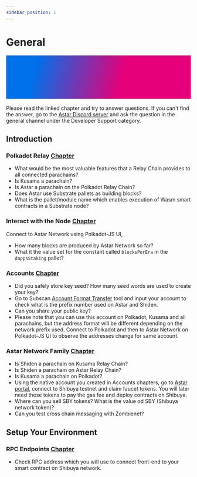 ```yaml
---
sidebar_position: 1
---
```


# General

![banner](/docs/build/img/gradient5.jpg)

Please read the linked chapter and try to answer questions. If you can't find the answer, go to the [Astar Discord server](https://discord.gg/invite/AstarNetwork) and ask the question in the general channel under the Developer Support category.

## Introduction

### Polkadot Relay [Chapter](/docs/build/introduction/polkadot_relay)

- What would be the most valuable features that a Relay Chain provides to all connected parachains?
- Is Kusama a parachain?
- Is Astar a parachain on the Polkadot Relay Chain?
- Does Astar use Substrate pallets as building blocks?
- What is the pallet/module name which enables execution of Wasm smart contracts in a Substrate node?

### Interact with the Node [Chapter](/docs/build/introduction/node_interact)

Connect to Astar Network using Polkadot-JS UI,

- How many blocks are produced by Astar Network so far?
- What it the value set for the constant called `blocksPerEra` in the `dappsStaking` pallet?

### Accounts [Chapter](/docs/build/introduction/create_account)

- Did you safely store key seed? How many seed words are used to create your key?
- Go to Subscan [Account Format Transfer](https://astar.subscan.io/tools/format_transform) tool and input your account to check what is the prefix number used on Astar and Shiden.
- Can you share your public key?
- Please note that you can use this account on Polkadot, Kusama and all parachains, but the address format will be different depending on the network prefix used. Connect to Polkadot and then to Astar Network on Polkadot-JS UI to observe the addresses change for same account.

### Astar Network Family [Chapter](/docs/build/introduction/astar_family)

- Is Shiden a parachain on Kusama Relay Chain?
- Is Shiden a parachain on Astar Relay Chain?
- Is Kusama a parachain on Polkadot?
- Using the native account you created in Accounts chapters, go to [Astar portal](https://portal.astar.network/), connect to Shibuya testnet and claim faucet tokens. You will later need these tokens to pay the gas fee and deploy contracts on Shibuya.
- Where can you sell SBY tokens? What is the value od SBY (Shibuya network token)?
- Can you test cross chain messaging with Zombienet?

## Setup Your Environment

### RPC Endpoints [Chapter](/docs/build/environment/endpoints.md)

- Check RPC address which you will use to connect front-end to your smart contract on Shibuya network.
